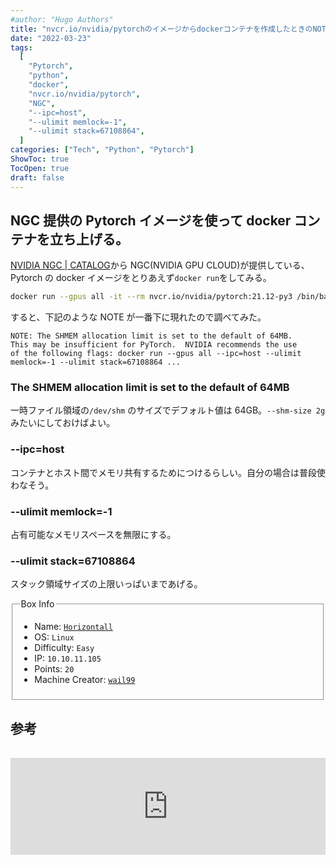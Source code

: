 ```yaml
---
#author: "Hugo Authors"
title: "nvcr.io/nvidia/pytorchのイメージからdockerコンテナを作成したときのNOTE"
date: "2022-03-23"
tags:
  [
    "Pytorch",
    "python",
    "docker",
    "nvcr.io/nvidia/pytorch",
    "NGC",
    "--ipc=host",
    "--ulimit memlock=-1",
    "--ulimit stack=67108864",
  ]
categories: ["Tech", "Python", "Pytorch"]
ShowToc: true
TocOpen: true
draft: false
---
```


## NGC 提供の Pytorch イメージを使って docker コンテナを立ち上げる。

[NVIDIA NGC | CATALOG](https://catalog.ngc.nvidia.com/orgs/nvidia/containers/pytorch)から NGC(NVIDIA GPU CLOUD)が提供している、Pytorch の docker イメージをとりあえず`docker run`をしてみる。

```bash
docker run --gpus all -it --rm nvcr.io/nvidia/pytorch:21.12-py3 /bin/bash
```

すると、下記のような NOTE が一番下に現れたので調べてみた。

```
NOTE: The SHMEM allocation limit is set to the default of 64MB.
This may be insufficient for PyTorch.  NVIDIA recommends the use
of the following flags: docker run --gpus all --ipc=host --ulimit
memlock=-1 --ulimit stack=67108864 ...
```

### The SHMEM allocation limit is set to the default of 64MB

一時ファイル領域の`/dev/shm` のサイズでデフォルト値は 64GB。`--shm-size 2g` みたいにしておけばよい。

### --ipc=host

コンテナとホスト間でメモリ共有するためにつけるらしい。自分の場合は普段使わなそう。

### --ulimit memlock=-1

占有可能なメモリスペースを無限にする。

### --ulimit stack=67108864

スタック領域サイズの上限いっぱいまであげる。

<fieldset><legend>Box Info</legend><ul><li>Name: <a href=https://app.hackthebox.eu/machines/Horizontall><code>Horizontall</code></a></li><li>OS: <code>Linux</code></li><li>Difficulty: <code>Easy</code></li><li>IP: <code>10.10.11.105</code></li><li>Points: <code>20</code></li><li>Machine Creator: <a href=https://app.hackthebox.eu/users/4005><code>wail99</code></a></li></ul></fieldset>

## 参考

<iframe class="hatenablogcard" style="width:100%;height:155px;margin:15px 0;max-width:560px;" title="Docs » Engine リファレンス » コマンドライン・リファレンス » run" src="https://hatenablog-parts.com/embed?url=http://docs.docker.jp/v19.03/engine/reference/commandline/run.html" frameborder="0" scrolling="no"></iframe>
